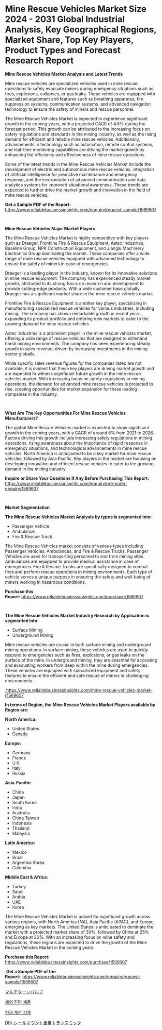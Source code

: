 <p><h1>Mine Rescue Vehicles Market Size 2024 - 2031 Global Industrial Analysis, Key Geographical Regions, Market Share, Top Key Players, Product Types and Forecast Research Report</h1></p><p><strong>Mine Rescue Vehicles Market Analysis and Latest Trends</strong></p>
<p><p>Mine rescue vehicles are specialized vehicles used in mine rescue operations to safely evacuate miners during emergency situations such as fires, explosions, collapses, or gas leaks. These vehicles are equipped with specialized equipment and features such as breathing apparatus, fire suppression systems, communication systems, and advanced navigation technology to ensure the safety of miners and rescue personnel.</p><p>The Mine Rescue Vehicles Market is expected to experience significant growth in the coming years, with a projected CAGR of 4.8% during the forecast period. This growth can be attributed to the increasing focus on safety regulations and standards in the mining industry, as well as the rising demand for efficient and reliable mine rescue vehicles. Additionally, advancements in technology such as automation, remote control systems, and real-time monitoring capabilities are driving the market growth by enhancing the efficiency and effectiveness of mine rescue operations.</p><p>Some of the latest trends in the Mine Rescue Vehicles Market include the development of electric and autonomous mine rescue vehicles, integration of artificial intelligence for predictive maintenance and emergency response, and the incorporation of advanced communication and data analytics systems for improved situational awareness. These trends are expected to further drive the market growth and innovation in the field of mine rescue vehicles.</p></p>
<p><strong>Get a Sample PDF of the Report:&nbsp;</strong> <a href="https://www.reliablebusinessinsights.com/enquiry/request-sample/1569607">https://www.reliablebusinessinsights.com/enquiry/request-sample/1569607</a></p>
<p>&nbsp;</p>
<p><strong>Mine Rescue Vehicles Major Market Players</strong></p>
<p><p>The Mine Rescue Vehicles Market is highly competitive with key players such as Draeger, Frontline Fire & Rescue Equipment, Astec Industries, Baseline Group, NPK Construction Equipment, and Jianglu Machinery Electronics Group dominating the market. These companies offer a wide range of mine rescue vehicles equipped with advanced technology to ensure the safety of miners in case of emergencies.</p><p>Draeger is a leading player in the industry, known for its innovative solutions in mine rescue equipment. The company has experienced steady market growth, attributed to its strong focus on research and development to provide cutting-edge products. With a wide customer base globally, Draeger has a significant market share in the mine rescue vehicles market.</p><p>Frontline Fire & Rescue Equipment is another key player, specializing in manufacturing specialized rescue vehicles for various industries, including mining. The company has shown remarkable growth in recent years, expanding its product portfolio and entering new markets to cater to the growing demand for mine rescue vehicles.</p><p>Astec Industries is a prominent player in the mine rescue vehicles market, offering a wide range of rescue vehicles that are designed to withstand harsh mining environments. The company has been experiencing steady growth in sales revenue, driven by increasing investments in the mining sector globally.</p><p>While specific sales revenue figures for the companies listed are not available, it is evident that these key players are driving market growth and are expected to witness significant future growth in the mine rescue vehicles market. With increasing focus on safety regulations in mining operations, the demand for advanced mine rescue vehicles is projected to rise, creating opportunities for market expansion for these leading companies in the industry.</p></p>
<p>&nbsp;</p>
<p><strong>What Are The Key Opportunities For Mine Rescue Vehicles Manufacturers?</strong></p>
<p><p>The global Mine Rescue Vehicles market is expected to show significant growth in the coming years, with a CAGR of around 5% from 2021 to 2026. Factors driving this growth include increasing safety regulations in mining operations, rising awareness about the importance of rapid response in emergency situations, and technological advancements in mine rescue vehicles. North America is anticipated to be a key market for mine rescue vehicles, followed by Asia Pacific. Key players in the market are focusing on developing innovative and efficient rescue vehicles to cater to the growing demand in the mining industry.</p></p>
<p><strong>Inquire or Share Your Questions If Any Before Purchasing This Report:</strong> <a href="https://www.reliablebusinessinsights.com/enquiry/pre-order-enquiry/1569607">https://www.reliablebusinessinsights.com/enquiry/pre-order-enquiry/1569607</a></p>
<p>&nbsp;</p>
<p><strong>Market Segmentation</strong></p>
<p><strong>The Mine Rescue Vehicles Market Analysis by types is segmented into:</strong></p>
<p><ul><li>Passenger Vehicle</li><li>Ambulance</li><li>Fire & Rescue Truck</li></ul></p>
<p><p>The Mine Rescue Vehicles market consists of various types including Passenger Vehicles, Ambulances, and Fire & Rescue Trucks. Passenger Vehicles are used for transporting personnel to and from mining sites. Ambulances are equipped to provide medical assistance in case of emergencies. Fire & Rescue Trucks are specifically designed to combat fires and perform rescue operations in mining environments. Each type of vehicle serves a unique purpose in ensuring the safety and well-being of miners working in hazardous conditions.</p></p>
<p><strong>Purchase this Report:&nbsp;</strong><a href="https://www.reliablebusinessinsights.com/purchase/1569607">https://www.reliablebusinessinsights.com/purchase/1569607</a></p>
<p>&nbsp;</p>
<p><strong>The Mine Rescue Vehicles Market Industry Research by Application is segmented into:</strong></p>
<p><ul><li>Surface Mining</li><li>Underground Mining</li></ul></p>
<p><p>Mine rescue vehicles are crucial in both surface mining and underground mining operations. In surface mining, these vehicles are used to quickly respond to emergencies such as fires, explosions, or gas leaks on the surface of the mine. In underground mining, they are essential for accessing and evacuating workers from deep within the mine during emergencies. These vehicles are equipped with specialized equipment and safety features to ensure the efficient and safe rescue of miners in challenging environments.</p></p>
<p><a href="https://www.reliablebusinessinsights.com/mine-rescue-vehicles-market-r1569607">&nbsp;https://www.reliablebusinessinsights.com/mine-rescue-vehicles-market-r1569607</a></p>
<p><strong>In terms of Region, the Mine Rescue Vehicles Market Players available by Region are:</strong></p>
<p>
    <p> <strong> North America: </strong>
        <ul>
            <li>United States</li>
            <li>Canada</li>
        </ul>
        </p> 
    <p> <strong> Europe: </strong>
        <ul>
            <li>Germany</li>
            <li>France</li>
            <li>U.K.</li>
            <li>Italy</li>
            <li>Russia</li>
        </ul>
        </p> 
    <p> <strong> Asia-Pacific: </strong>
        <ul>
            <li>China</li>
            <li>Japan</li>
            <li>South Korea</li>
            <li>India</li>
            <li>Australia</li>
            <li>China Taiwan</li>
            <li>Indonesia</li>
            <li>Thailand</li>
            <li>Malaysia</li>
        </ul>
        </p> 
    <p> <strong> Latin America: </strong>
        <ul>
            <li>Mexico</li>
            <li>Brazil</li>
            <li>Argentina Korea</li>
            <li>Colombia</li>
        </ul>
        </p> 
    <p> <strong> Middle East & Africa: </strong>
        <ul>
            <li>Turkey</li>
            <li>Saudi</li>
            <li>Arabia</li>
            <li>UAE</li>
            <li>Korea</li>
        </ul>
    </p>
    </p>
<p><p>The Mine Rescue Vehicles Market is poised for significant growth across various regions, with North America (NA), Asia Pacific (APAC), and Europe emerging as key markets. The United States is anticipated to dominate the market with a projected market share of 30%, followed by China at 25% and Europe at 20%. With an increasing focus on mine safety and regulations, these regions are expected to drive the growth of the Mine Rescue Vehicles Market in the coming years.</p></p>
<p><strong>Purchase this Report: </strong><a href="https://www.reliablebusinessinsights.com/purchase/1569607">https://www.reliablebusinessinsights.com/purchase/1569607</a></p>
<p>&nbsp;<strong>Get a Sample PDF of the Report:&nbsp;&nbsp;</strong><a href="https://www.reliablebusinessinsights.com/enquiry/request-sample/1569607">https://www.reliablebusinessinsights.com/enquiry/request-sample/1569607</a></p>
<p><strong></strong></p>
<p><p><a href="https://medium.com/@teridactyl90/2024%E5%B9%B4%E3%81%8B%E3%82%892031%E5%B9%B4%E3%81%BE%E3%81%A7%E3%81%AE%E6%9C%9F%E9%96%93%E3%81%AB%E4%BA%88%E6%B8%AC%E3%81%95%E3%82%8C%E3%82%8B%E3%83%9E%E3%83%AB%E3%83%81%E3%82%BF%E3%83%BC%E3%83%B3%E3%83%90%E3%83%AB%E3%83%96%E3%81%AE%E5%B8%82%E5%A0%B4%E5%8B%95%E5%90%91%E3%81%A8%E5%B8%82%E5%A0%B4%E5%88%86%E6%9E%90-57ad46c6e441">マルチターンバルブ</a></p><p><a href="https://medium.com/@londonacobson5656/%EC%9E%84%EC%83%81-%EC%A7%84%EB%8B%A8%EC%A0%9C%ED%92%88-%EC%8B%9C%EC%9E%A5-%EB%B3%B4%EA%B3%A0%EC%84%9C%EB%8A%94-%EC%9D%B4-%EC%8B%9C%EC%9E%A5%EC%9D%98-%EC%B5%9C%EC%8B%A0-%ED%8A%B8%EB%A0%8C%EB%93%9C%EC%99%80-%EC%84%B1%EC%9E%A5-%EA%B8%B0%ED%9A%8C%EB%A5%BC-%EB%B0%9D%ED%98%80%EC%A4%8D%EB%8B%88%EB%8B%A4-963b4363940e">체외 진단 제품</a></p><p><a href="https://medium.com/@wheelgg5674537/%ED%98%84%EA%B8%88-%EC%84%B8%EB%8A%94-%EA%B8%B0%EA%B3%84-%EC%8B%9C%EC%9E%A5-%EC%8B%9C%EC%9E%A5-%EC%84%B1%EC%9E%A5%EC%9C%A8-%EC%8B%9C%EC%9E%A5-%EB%8F%99%ED%96%A5-%EB%B0%8F-%EC%84%B1%EC%9E%A5-%EC%A0%84%EB%9E%B5%EC%97%90-%EB%8C%80%ED%95%9C-%ED%86%B5%EC%B0%B0%EB%A0%A5-a8281ae030d2">현금 계산 기계</a></p><p><a href="https://medium.com/@addiehirthe05/%E3%83%80%E3%82%A4%E3%83%B3%E3%83%AC%E3%83%BC%E3%83%AB%E3%83%9E%E3%82%A6%E3%83%B3%E3%83%88%E3%82%A6%E3%82%A7%E3%82%A4%E3%83%88%E3%83%88%E3%83%A9%E3%83%B3%E3%82%B9%E3%83%9F%E3%83%83%E3%82%BF%E3%83%BC%E5%B8%82%E5%A0%B4%E3%81%AF-%E5%B8%82%E5%A0%B4%E3%82%B7%E3%82%A7%E3%82%A2-%E3%82%B5%E3%82%A4%E3%82%BA-%E3%81%8A%E3%82%88%E3%81%B32031%E5%B9%B4%E3%81%BE%E3%81%A7%E3%81%AE%E4%BA%88%E6%B8%AC%E3%81%AB%E7%84%A6%E7%82%B9%E3%82%92%E5%BD%93%E3%81%A6%E3%81%A6%E3%81%84%E3%81%BE%E3%81%99-0344e7be912f">DIN レールマウント重量トランスミッタ</a></p></p>
